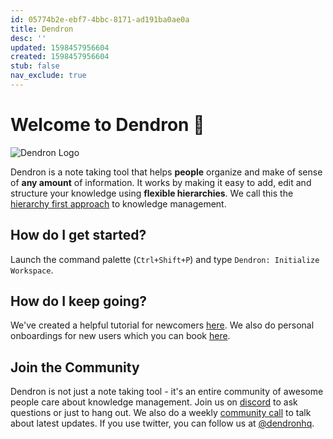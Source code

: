 ```yaml
---
id: 05774b2e-ebf7-4bbc-8171-ad191ba0ae0a
title: Dendron
desc: ''
updated: 1598457956604
created: 1598457956604
stub: false
nav_exclude: true
---
```


# Welcome to Dendron 👋

![Dendron Logo](https://foundation-prod-assetspublic53c57cce-8cpvgjldwysl.s3-us-west-2.amazonaws.com/assets/logo-256.png)

Dendron is a note taking tool that helps **people** organize and make of sense of **any amount** of information. It works by making it easy to add, edit and structure your knowledge using **flexible hierarchies**.  We call this the [hierarchy first approach](https://www.kevinslin.com/notes/3dd58f62-fee5-4f93-b9f1-b0f0f59a9b64.html) to knowledge management.

## How do I get started?

Launch the command palette (`Ctrl+Shift+P`) and type `Dendron: Initialize Workspace`.

## How do I keep going?

We've created a helpful tutorial for newcomers [here](https://wiki.dendron.so/notes/678c77d9-ef2c-4537-97b5-64556d6337f1.html). We also do personal onboardings for new users which you can book [here](https://calendly.com/d/mqtk-rf7q/onboard).

## Join the Community

Dendron is not just a note taking tool - it's an entire community of awesome people care about knowledge management.  Join us on [discord](https://discord.gg/AE3NRw9) to ask questions or just to hang out. We also do a weekly [community call](https://wiki.dendron.so/notes/1eec6c7b-242e-4102-93f1-fc285702ecd2.html) to talk about latest updates. If you use twitter, you can follow us at [@dendronhq](https://twitter.com/dendronhq).
